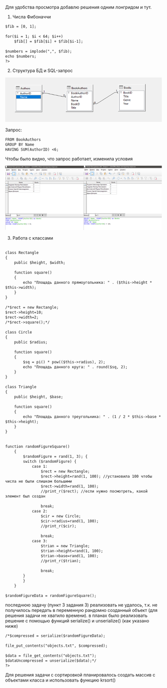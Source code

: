 Для удобства просмотра добавлю решения одним лонгридом и тут.

1) Числа Фибоначчи

```<?php
$fib = [0, 1];

for($i = 1; $i < 64; $i++)
    $fib[] = $fib[$i] + $fib[$i-1];
 
$numbers = implode(",", $fib);
echo $numbers;
?>
```

2) Структура БД и SQL-запрос

![картинка](https://github.com/AnnaBlok/test/blob/main/second/структура.png "структура")

Запрос: 

```SELECT Name, COUNT(AuthorID) as Books
FROM BookAuthors
GROUP BY Name
HAVING SUM(AuthorID) <6;
```

Чтобы было видно, что запрос работает, изменила условия

![картинка](https://github.com/AnnaBlok/test/blob/main/second/sql.png "запрос")

3) Работа с классами

```<?php

class Rectangle
{
	public $height, $width;

	function square()
	{
		echo "Площадь данного прямоугольника: " . ($this->height * $this->width);
	}
}

/*$rect = new Rectangle;
$rect->height=10;
$rect->width=2;
/*$rect->square();*/

class Circle
{
	public $radius;

	function square()
	{
        $sq = pi() * pow(($this->radius), 2);
		echo "Площадь данного круга: " . round($sq, 2);
	}
}

class Triangle
{
	public $height, $base;

	function square()
	{
		echo "Площадь данного треугольника: " . (1 / 2 * $this->base * $this->height);
	}
}


function randomFigureSquare()
	{
		$randomFigure = rand(1, 3); {
		switch ($randomFigure) {
			case 1:
				$rect = new Rectangle;
				$rect->height=rand(1, 100); //установила 100 чтобы числа не были слишком большими
				$rect->width=rand(1, 100);
				//print_r($rect); //если нужно посмотреть, какой элемент был создан
				
				break;
			case 2:
				$cir = new Circle;
				$cir->radius=rand(1, 100);
				//print_r($cir);
				
				break;
			case 3:
				$trian = new Triangle;
				$trian->height=rand(1, 100);
				$trian->base=rand(1, 100);
				//print_r($trian);
				
				break;
		}
		}
	}

$randomFigureData = randomFigureSquare();
```
последнюю задачу (пункт 3 задания 3) реализовать не удалось, т.к. не получилось передать в переменную рандомно созданный объект (для решения задачи не хватило времени). в планах было реализовать решение с помощью функций serialize() и unserialize() (как указано ниже)

```
/*$compressed = serialize($randomFigureData);

file_put_contents("objects.txt", $compressed);

$data = file_get_contents("objects.txt");
$dataUncompressed = unserialize($data);*/
?>
```
Для решения задачи с сортировкой планировалось создать массив с объектами класса и использовать функцию krsort() 

